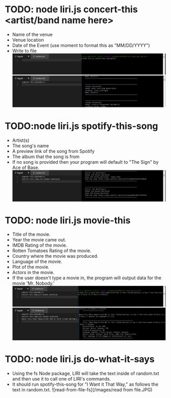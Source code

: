 # TODO: node liri.js concert-this <artist/band name here>
- Name of the venue
- Venue location
- Date of the Event (use moment to format this as "MM/DD/YYYY")
- Write to file
![Concert-this](/images/concert-this.JPG)
![Concert-this](/images/concert-this-appendFile-BandsAPI.JPG)

# TODO:node liri.js spotify-this-song <song name here>
- Artist(s)
- The song's name
- A preview link of the song from Spotify
- The album that the song is from
- If no song is provided then your program will default to "The Sign" by Ace of Base.
  ![spotify-this-song](/images/spotify-this-song-appendFile-spotifyAPI.JPG)
  
# TODO: node liri.js movie-this <movie name here>
- Title of the movie.
- Year the movie came out.
- IMDB Rating of the movie.
- Rotten Tomatoes Rating of the movie.
- Country where the movie was produced.
- Language of the movie.
- Plot of the movie.
- Actors in the movie.
- If the user doesn't type a movie in, the program will output data for the movie 'Mr. Nobody.'
  ![Movie-this](/images/movie-this.JPG)
  ![MOVIE_THIS](/images/movie-this-appendFile-OMBDAPI.JPG)
  
# TODO: node liri.js do-what-it-says
- Using the fs Node package, LIRI will take the text inside of random.txt and then use it to call one of LIRI's commands.
- It should run spotify-this-song for "I Want it That Way," as follows the text in random.txt.
  ![read-from-file-fs](/images/read from file.JPG)
